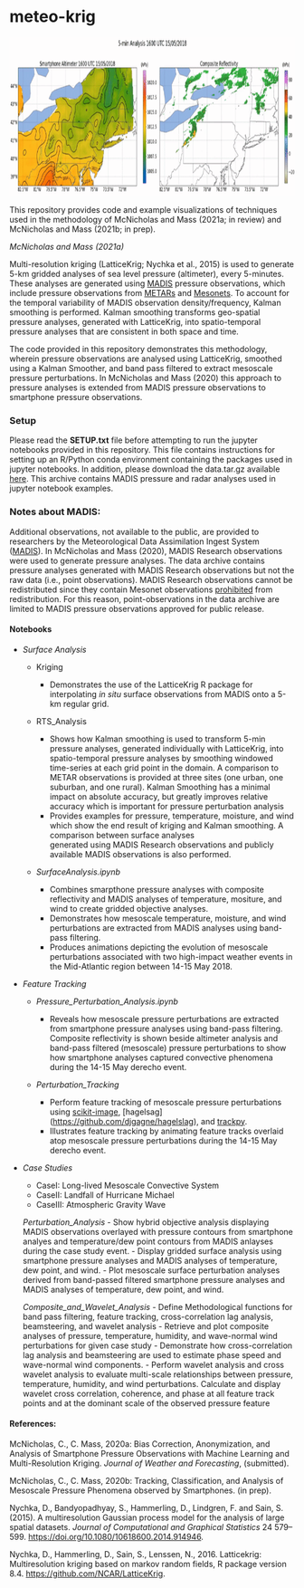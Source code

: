 # meteo-krig


<img width="1680" height="280" src="Plots/20180515/kfalts_20180515.gif">

This repository provides code and example visualizations of techniques used in the methodology of McNicholas and Mass (2021a; in review) and McNicholas and Mass (2021b; in prep). 

*McNicholas and Mass (2021a)*

Multi-resolution kriging (LatticeKrig; Nychka et al., 2015) is used to generate 5-km gridded analyses of sea level pressure (altimeter), every 5-minutes. These analyses are generated using [MADIS](https://madis.ncep.noaa.gov/madis_sfc.shtml) pressure observations, which include pressure observations from [METARs](https://madis.ncep.noaa.gov/madis_metar.shtml) and [Mesonets](https://madis.ncep.noaa.gov/madis_mesonet.shtml). To account for the temporal variability of MADIS observation density/frequency, Kalman smoothing is performed. Kalman smoothing transforms geo-spatial pressure analyses, generated with LatticeKrig, into spatio-temporal pressure analyses that are consistent in both space and time. 

The code provided in this repository demonstrates this methodology, wherein pressure observations are analysed using LatticeKrig, smoothed using a Kalman Smoother, and band pass filtered to extract mesoscale pressure perturbations. In McNicholas and Mass (2020) this approach to pressure analyses is extended from MADIS pressure observations to smartphone pressure observations.

### Setup

Please read the **SETUP.txt** file before attempting to run the jupyter notebooks provided in this repository. This file contains
instructions for setting up an R/Python conda environment containing the packages used in jupyter notebooks. In addition, please download the data.tar.gz available [here](https://drive.google.com/file/d/1q418t9YtHSTO01FbQH-eCprvaReaf2XU/view?usp=sharing). This archive contains MADIS pressure and radar analyses used in jupyter notebook examples.

### Notes about MADIS:
Additional observations, not available to the public, are provided to researchers by the Meteorological Data Assimilation Ingest System ([MADIS](https://madis.ncep.noaa.gov/)). In McNicholas and Mass (2020), MADIS Research observations were used to generate pressure analyses. The data archive contains pressure analyses generated with MADIS Research observations but not the raw data (i.e., point observations). MADIS Research observations cannot be redistributed since they contain Mesonet observations [prohibited](https://madis.ncep.noaa.gov/madis_restrictions.shtml) from redistribution. For this reason, point-observations in the data archive are limited to MADIS pressure observations approved for public release.

#### Notebooks

- *Surface Analysis*
   - Kriging   
      - Demonstrates the use of the LatticeKrig R package for interpolating *in situ* surface observations from MADIS onto a 5-km regular grid.

   - RTS_Analysis
      - Shows how Kalman smoothing is used to transform 5-min pressure analyses, generated individually with LatticeKrig, into 
      spatio-temporal pressure analyses by smoothing windowed time-series at each grid point in the domain.
      A comparison to METAR observations is provided at three sites (one urban, one suburban, and one rural).
      Kalman Smoothing has a minimal impact on absolute accuracy, but greatly improves relative accuracy which is important for pressure perturbation analysis
      - Provides examples for pressure, temperature, moisture, and wind which show the end result of kriging and Kalman smoothing. A comparison between surface analyses   
      generated using MADIS Research observations and publicly available MADIS observations is also performed.

   - *SurfaceAnalysis.ipynb*
      -  Combines smarpthone pressure analyses with composite reflectivity and MADIS analyses of temperature, mositure, and wind to create gridded objective analyses.
      -  Demonstrates how mesoscale temperature, moisture, and wind perturbations are extracted from MADIS analyses using band-pass filtering. 
      -  Produces animations depicting the evolution of mesoscale perturbations associated with two high-impact weather events in the Mid-Atlantic region between 14-15 May 2018.

- *Feature Tracking*
   - *Pressure_Perturbation_Analysis.ipynb*
      - Reveals how mesoscale pressure perturbations are extracted from smartphone pressure analyses using band-pass filtering. Composite reflectivity is shown beside 
      altimeter analysis and band-pass filtered (mesoscale) pressure perturbations to show how smartphone analyses captured convective phenomena during the 14-15 May derecho event.

   - *Perturbation_Tracking*   
      - Perform feature tracking of mesoscale pressure perturbations using [scikit-image](https://github.com/scikit-image/scikit-image), [hagelsag]
      (https://github.com/djgagne/hagelslag), and [trackpy](https://github.com/soft-matter/trackpy).
      - Illustrates feature tracking by animating feature tracks overlaid atop mesoscale pressure perturbations during the 14-15 May derecho event.

- *Case Studies*
   - CaseI: Long-lived Mesoscale Convective System 
   - CaseII: Landfall of Hurricane Michael
   - CaseIII: Atmospheric Gravity Wave
     
   *Perturbation_Analysis*
      - Show hybrid objective analysis displaying MADIS observations overlayed with pressure contours from smartphone analyes and temperature/dew point contours from MADIS anlayses during the case study event.
      - Display gridded surface analysis using smartphone pressure analyses and MADIS analyses of temperature, dew point, and wind.
      - Plot mesoscale surface perturbation analyses derived from band-passed filtered smartphone pressure analyses and MADIS analyses of temperature, dew point, and wind.
      
   *Composite_and_Wavelet_Analysis*
      - Define Methodological functions for band pass filtering, feature tracking, cross-correlation lag analysis, beamsteering, and wavelet analysis
      - Retrieve and plot composite analyses of pressure, temperature, humidity, and wave-normal wind perturbations for given case study
      - Demonstrate how cross-correlation lag analysis and beamsteering are used to estimate phase speed and wave-normal wind components.
      - Perform wavelet analysis and cross wavelet analysis to evaluate multi-scale relationships between pressure, temperature, humidity, and wind perturbations. Calculate and 
      display wavelet cross correlation, coherence, and phase at all feature track points and at the dominant scale of the observed pressure feature

#### References:

McNicholas, C., C. Mass, 2020a: Bias Correction, Anonymization, and Analysis of Smartphone Pressure Observations with Machine Learning and Multi-Resolution Kriging. *Journal of Weather and Forecasting*, (submitted).

McNicholas, C., C. Mass, 2020b: Tracking, Classification, and Analysis of Mesoscale Pressure Phenomena observed by Smartphones. (in prep).

Nychka, D., Bandyopadhyay, S., Hammerling, D., Lindgren, F. and Sain, S. (2015). A multiresolution Gaussian process model for the analysis of large spatial datasets. *Journal of Computational and Graphical Statistics* 24 579–599. https://doi.org/10.1080/10618600.2014.914946.

Nychka, D., Hammerling, D., Sain, S., Lenssen, N., 2016. Latticekrig: Multiresolution kriging based on markov random fields, R package version 8.4. https://github.com/NCAR/LatticeKrig.

